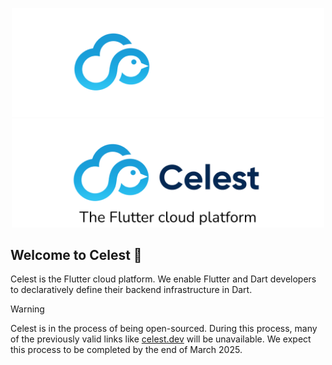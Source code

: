 <p align="center">
<img src="https://github.com/celest-dev/.github/blob/main/profile/logo-dark.png#gh-dark-mode-only" width="500">
<img src="https://github.com/celest-dev/.github/blob/main/profile/logo-light.png#gh-light-mode-only" width="500">
</p>

## Welcome to Celest 👋

Celest is the Flutter cloud platform. We enable Flutter and Dart developers to declaratively define their backend infrastructure in Dart.

> [!WARNING]
> Celest is in the process of being open-sourced. During this process, many of the previously valid links like [celest.dev]() will be
> unavailable. We expect this process to be completed by the end of March 2025.

